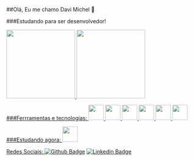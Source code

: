 ##Olá, Eu me chamo Davi Michel 👋

###Estudando para ser desenvolvedor!

<div>
<a href="https://github.com/davi-michel">
<img loading="lazy" height="180em" src="https://github-readme-stats.vercel.app/api/top-langs/?username=davi-michel&layout=compact&langs_count=7&theme=dracula"/>
<img loading="lazy" height="180em" src="https://github-readme-stats.vercel.app/api?username=davi-michel&show_icons=true&theme=dracula&include_all_commits=true&count_private=true"/>
</div>

###Ferrramentas e tecnologias:
<img loading="lazy" src="https://cdn.jsdelivr.net/gh/devicons/devicon/icons/javascript/javascript-original.svg" width="40" height="40"/> <img loading="lazy" src="https://cdn.jsdelivr.net/gh/devicons/devicon/icons/html5/html5-original.svg" width="40" height="40"/> <img loading="lazy" src="https://cdn.jsdelivr.net/gh/devicons/devicon/icons/css3/css3-original.svg" width="40" height="40"/> <img loading="lazy" src="https://cdn.jsdelivr.net/gh/devicons/devicon/icons/git/git-original.svg" width="40" height="40"/> <img loading="lazy" src="https://cdn.jsdelivr.net/gh/devicons/devicon/icons/bootstrap/bootstrap-original.svg" width="40" height="40"/> <img loading="lazy" src="https://cdn.jsdelivr.net/gh/devicons/devicon@v2.15.1/icons/tailwindcss/tailwindcss-plain.svg" width="40" height="40"/>

###Estudando agora:
<img loading="lazy" src="https://cdn.jsdelivr.net/gh/devicons/devicon/icons/react/react-original.svg" width="40" height="40"/>

Redes Sociais:
[![Github Badge](https://img.shields.io/badge/-Github-000?style=flat-square&logo=Github&logoColor=white&link=https://github.com/davi-michel)](https://github.com/davi-michel) [![Linkedin Badge](https://img.shields.io/badge/-LinkedIn-blue?style=flat-square&logo=Linkedin&logoColor=white&link=https://www.linkedin.com/in/davi-michel-97b832248/)]( https://www.linkedin.com/in/davi-michel-97b832248/)
